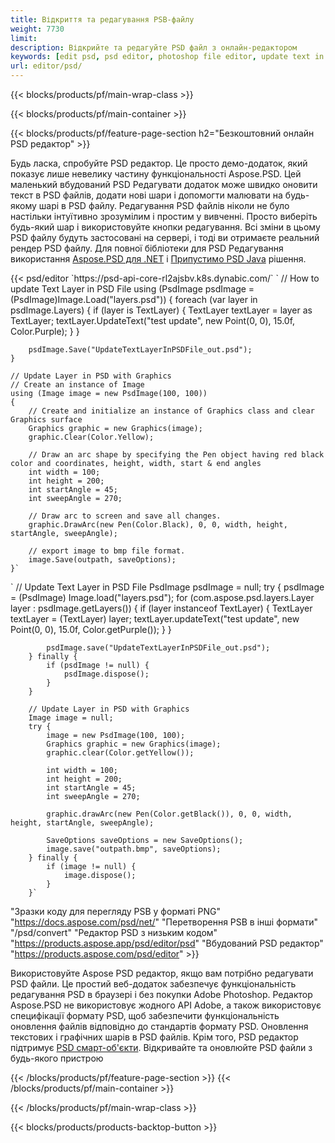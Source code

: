 ```yaml
---
title: Відкриття та редагування PSB-файлу
weight: 7730
limit: 
description: Відкрийте та редагуйте PSD файл з онлайн-редактором
keywords: [edit psd, psd editor, photoshop file editor, update text in psd, update psd, open psd, update text in psd]
url: editor/psd/
---
```


{{< blocks/products/pf/main-wrap-class >}}

{{< blocks/products/pf/main-container >}}

{{< blocks/products/pf/feature-page-section h2="Безкоштовний онлайн PSD редактор" >}}
<p>Будь ласка, спробуйте PSD редактор. Це просто демо-додаток, який показує лише невелику частину функціональності Aspose.PSD. Цей маленький вбудований PSD Редагувати додаток може швидко оновити текст в PSD файлів, додати нові шари і допомогти малювати на будь-якому шарі в PSD файлу. Редагування PSD файлів ніколи не було настільки інтуїтивно зрозумілим і простим у вивченні. Просто виберіть будь-який шар і використовуйте кнопки редагування. Всі зміни в цьому PSD файлу будуть застосовані на сервері, і тоді ви отримаєте реальний рендер PSD файлу. Для повної бібліотеки для PSD Редагування використання <a href="/psd/{{< lang-code >}}net">Aspose.PSD для .NET</a> і <a href="/psd/{{< lang-code >}}java">Припустимо PSD Java</a> рішення. </p>
{{< psd/editor `https://psd-api-core-rl2ajsbv.k8s.dynabic.com/` 
`	// How to update Text Layer in PSD File
	using (PsdImage psdImage = (PsdImage)Image.Load("layers.psd"))
  	{
		foreach (var layer in psdImage.Layers)
		{
			if (layer is TextLayer)
			{
				TextLayer textLayer = layer as TextLayer;
				textLayer.UpdateText("test update", new Point(0, 0), 15.0f, Color.Purple);
			}
		}

		psdImage.Save("UpdateTextLayerInPSDFile_out.psd");
	}
	
	// Update Layer in PSD with Graphics
	// Create an instance of Image
	using (Image image = new PsdImage(100, 100))
	{
		// Create and initialize an instance of Graphics class and clear Graphics surface
		Graphics graphic = new Graphics(image);
		graphic.Clear(Color.Yellow);

		// Draw an arc shape by specifying the Pen object having red black color and coordinates, height, width, start & end angles                 
		int width = 100;
		int height = 200;
		int startAngle = 45;
		int sweepAngle = 270;

		// Draw arc to screen and save all changes.
		graphic.DrawArc(new Pen(Color.Black), 0, 0, width, height, startAngle, sweepAngle);

		// export image to bmp file format.
		image.Save(outpath, saveOptions);
	}` 
`       // Update Text Layer in PSD File
        PsdImage psdImage = null;
        try {
            psdImage = (PsdImage) Image.load("layers.psd");
            for (com.aspose.psd.layers.Layer layer : psdImage.getLayers()) {
                if (layer instanceof TextLayer) {
                    TextLayer textLayer = (TextLayer) layer;
                    textLayer.updateText("test update", new Point(0, 0), 15.0f, Color.getPurple());
                }
            }

            psdImage.save("UpdateTextLayerInPSDFile_out.psd");
        } finally {
            if (psdImage != null) {
                psdImage.dispose();
            }
        }

        // Update Layer in PSD with Graphics
        Image image = null;
        try {
            image = new PsdImage(100, 100);
            Graphics graphic = new Graphics(image);
            graphic.clear(Color.getYellow());

            int width = 100;
            int height = 200;
            int startAngle = 45;
            int sweepAngle = 270;

            graphic.drawArc(new Pen(Color.getBlack()), 0, 0, width, height, startAngle, sweepAngle);

            SaveOptions saveOptions = new SaveOptions();
            image.save("outpath.bmp", saveOptions);
        } finally {
            if (image != null) {
                image.dispose();
            }
        }`	 
"Зразки коду для перегляду PSB у форматі PNG"  "https://docs.aspose.com/psd/net/" 
"Перетворення PSB в інші формати"  "/psd/convert" 
"Редактор PSD з низьким кодом" "https://products.aspose.app/psd/editor/psd" 
"Вбудований PSD редактор" "https://products.aspose.com/psd/editor" >}}
<p>Використовуйте Aspose PSD редактор, якщо вам потрібно редагувати PSD файли. Це простий веб-додаток забезпечує функціональність редагування PSD в браузері і без покупки Adobe Photoshop. Редактор Aspose.PSD не використовує жодного API Adobe, а також використовує специфікації формату PSD, щоб забезпечити функціональність оновлення файлів відповідно до стандартів формату PSD. Оновлення текстових і графічних шарів в PSD файлів. Крім того, PSD редактор підтримує <a href="https://reference.aspose.com/psd/net/aspose.psd.fileformats.psd.layers.smartobjects/smartobjectlayer/">PSD смарт-об'єкти</a>. Відкривайте та оновлюйте PSD файли з будь-якого пристрою</p>

{{< /blocks/products/pf/feature-page-section >}}
{{< /blocks/products/pf/main-container >}}


{{< /blocks/products/pf/main-wrap-class >}}

{{< blocks/products/products-backtop-button >}}

